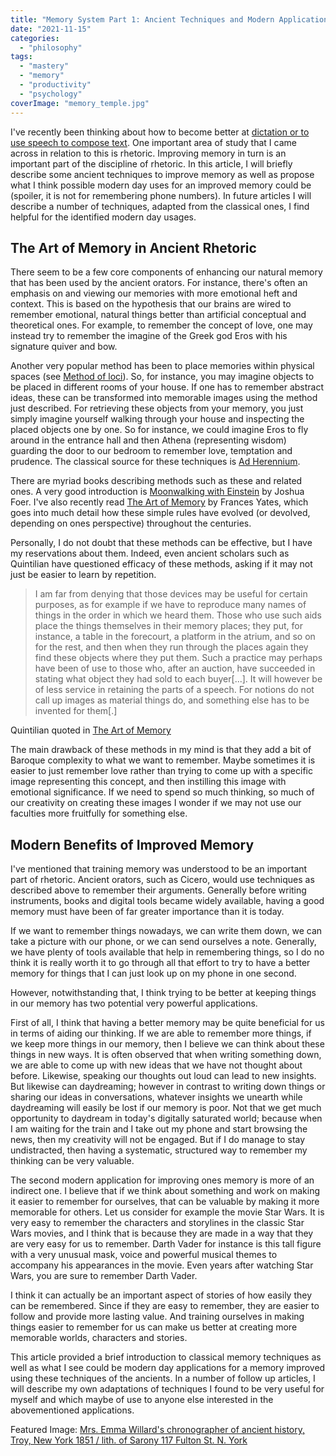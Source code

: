 ```yaml
---
title: "Memory System Part 1: Ancient Techniques and Modern Applications"
date: "2021-11-15"
categories: 
  - "philosophy"
tags: 
  - "mastery"
  - "memory"
  - "productivity"
  - "psychology"
coverImage: "memory_temple.jpg"
---
```


I've recently been thinking about how to become better at [dictation or to use speech to compose text](https://spearoflight.wordpress.com/2021/11/13/advantages-of-using-voice-dictation/). One important area of study that I came across in relation to this is rhetoric. Improving memory in turn is an important part of the discipline of rhetoric. In this article, I will briefly describe some ancient techniques to improve memory as well as propose what I think possible modern day uses for an improved memory could be (spoiler, it is not for remembering phone numbers). In future articles I will describe a number of techniques, adapted from the classical ones, I find helpful for the identified modern day usages.

## The Art of Memory in Ancient Rhetoric

There seem to be a few core components of enhancing our natural memory that has been used by the ancient orators. For instance, there's often an emphasis on and viewing our memories with more emotional heft and context. This is based on the hypothesis that our brains are wired to remember emotional, natural things better than artificial conceptual and theoretical ones. For example, to remember the concept of love, one may instead try to remember the imagine of the Greek god Eros with his signature quiver and bow.

Another very popular method has been to place memories within physical spaces (see [Method of loci](https://en.wikipedia.org/wiki/Method_of_loci)). So, for instance, you may imagine objects to be placed in different rooms of your house. If one has to remember abstract ideas, these can be transformed into memorable images using the method just described. For retrieving these objects from your memory, you just simply imagine yourself walking through your house and inspecting the placed objects one by one. So for instance, we could imagine Eros to fly around in the entrance hall and then Athena (representing wisdom) guarding the door to our bedroom to remember love, temptation and prudence. The classical source for these techniques is [Ad Herennium](https://en.wikipedia.org/wiki/Rhetorica_ad_Herennium).

There are myriad books describing methods such as these and related ones. A very good introduction is [Moonwalking with Einstein](https://www.goodreads.com/book/show/6346975-moonwalking-with-einstein) by Joshua Foer. I've also recently read [The Art of Memory](https://www.goodreads.com/book/show/245831.The_Art_of_Memory) by Frances Yates, which goes into much detail how these simple rules have evolved (or devolved, depending on ones perspective) throughout the centuries.

Personally, I do not doubt that these methods can be effective, but I have my reservations about them. Indeed, even ancient scholars such as Quintilian have questioned efficacy of these methods, asking if it may not just be easier to learn by repetition.

> I am far from denying that those devices may be useful for certain purposes, as for example if we have to reproduce many names of things in the order in which we heard them. Those who use such aids place the things themselves in their memory places; they put, for instance, a table in the forecourt, a platform in the atrium, and so on for the rest, and then when they run through the places again they find these objects where they put them. Such a practice may perhaps have been of use to those who, after an auction, have succeeded in stating what object they had sold to each buyer\[...\]. It will however be of less service in retaining the parts of a speech. For notions do not call up images as material things do, and something else has to be invented for them\[.\]

Quintilian quoted in [The Art of Memory](https://www.goodreads.com/book/show/245831.The_Art_of_Memory)

The main drawback of these methods in my mind is that they add a bit of Baroque complexity to what we want to remember. Maybe sometimes it is easier to just remember love rather than trying to come up with a specific image representing this concept, and then instilling this image with emotional significance. If we need to spend so much thinking, so much of our creativity on creating these images I wonder if we may not use our faculties more fruitfully for something else.

## Modern Benefits of Improved Memory

I've mentioned that training memory was understood to be an important part of rhetoric. Ancient orators, such as Cicero, would use techniques as described above to remember their arguments. Generally before writing instruments, books and digital tools became widely available, having a good memory must have been of far greater importance than it is today.

If we want to remember things nowadays, we can write them down, we can take a picture with our phone, or we can send ourselves a note. Generally, we have plenty of tools available that help in remembering things, so I do no think it is really worth it to go through all that effort to try to have a better memory for things that I can just look up on my phone in one second.

However, notwithstanding that, I think trying to be better at keeping things in our memory has two potential very powerful applications.

First of all, I think that having a better memory may be quite beneficial for us in terms of aiding our thinking. If we are able to remember more things, if we keep more things in our memory, then I believe we can think about these things in new ways. It is often observed that when writing something down, we are able to come up with new ideas that we have not thought about before. Likewise, speaking our thoughts out loud can lead to new insights. But likewise can daydreaming; however in contrast to writing down things or sharing our ideas in conversations, whatever insights we unearth while daydreaming will easily be lost if our memory is poor. Not that we get much opportunity to daydream in today's digitally saturated world; because when I am waiting for the train and I take out my phone and start browsing the news, then my creativity will not be engaged. But if I do manage to stay undistracted, then having a systematic, structured way to remember my thinking can be very valuable.

The second modern application for improving ones memory is more of an indirect one. I believe that if we think about something and work on making it easier to remember for ourselves, that can be valuable by making it more memorable for others. Let us consider for example the movie Star Wars. It is very easy to remember the characters and storylines in the classic Star Wars movies, and I think that is because they are made in a way that they are very easy for us to remember. Darth Vader for instance is this tall figure with a very unusual mask, voice and powerful musical themes to accompany his appearances in the movie. Even years after watching Star Wars, you are sure to remember Darth Vader.

I think it can actually be an important aspect of stories of how easily they can be remembered. Since if they are easy to remember, they are easier to follow and provide more lasting value. And training ourselves in making things easier to remember for us can make us better at creating more memorable worlds, characters and stories.

This article provided a brief introduction to classical memory techniques as well as what I see could be modern day applications for a memory improved using these techniques of the ancients. In a number of follow up articles, I will describe my own adaptations of techniques I found to be very useful for myself and which maybe of use to anyone else interested in the abovementioned applications.

Featured Image: [Mrs. Emma Willard's chronographer of ancient history, Troy, New York 1851 / lith. of Sarony 117 Fulton St. N. York](https://www.loc.gov/resource/ppmsca.09327/)
